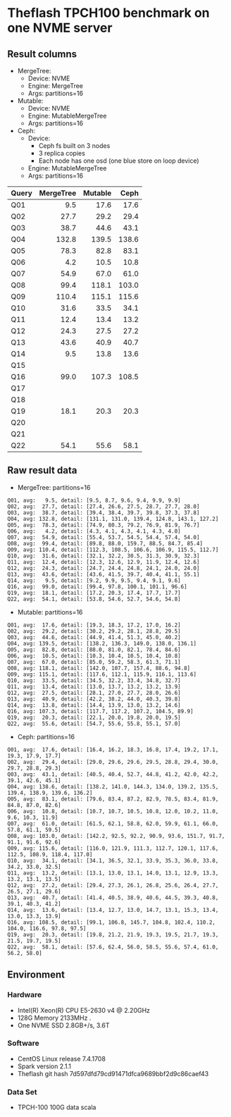 # Theflash TPCH100 benchmark on one NVME server

## Result columns
* MergeTree:
    * Device: NVME
    * Engine: MergeTree
    * Args: partitions=16
* Mutable:
    * Device: NVME
    * Engine: MutableMergeTree
    * Args: partitions=16
* Ceph:
    * Device:
        * Ceph fs built on 3 nodes
        * 3 replica copies
        * Each node has one osd (one blue store on loop device)
    * Engine: MutableMergeTree
    * Args: partitions=16

| Query | MergeTree | Mutable |    Ceph |
| ----- | --------: | ------: | ------: |
| Q01   |       9.5 |    17.6 |    17.6 |
| Q02   |      27.7 |    29.2 |    29.4 |
| Q03   |      38.7 |    44.6 |    43.1 |
| Q04   |     132.8 |   139.5 |   138.6 |
| Q05   |      78.3 |    82.8 |    83.1 |
| Q06   |       4.2 |    10.5 |    10.8 |
| Q07   |      54.9 |    67.0 |    61.0 |
| Q08   |      99.4 |   118.1 |   103.0 |
| Q09   |     110.4 |   115.1 |   115.6 |
| Q10   |      31.6 |    33.5 |    34.1 |
| Q11   |      12.4 |    13.4 |    13.2 |
| Q12   |      24.3 |    27.5 |    27.2 |
| Q13   |      43.6 |    40.9 |    40.7 |
| Q14   |       9.5 |    13.8 |    13.6 |
| Q15   |           |         |         |
| Q16   |      99.0 |   107.3 |   108.5 |
| Q17   |           |         |         |
| Q18   |           |         |         |
| Q19   |      18.1 |    20.3 |    20.3 |
| Q20   |           |         |         |
| Q21   |           |         |         |
| Q22   |      54.1 |    55.6 |    58.1 |


## Raw result data
* MergeTree: partitions=16
```
Q01, avg:   9.5, detail: [9.5, 8.7, 9.6, 9.4, 9.9, 9.9]
Q02, avg:  27.7, detail: [27.4, 26.6, 27.5, 28.7, 27.7, 28.0]
Q03, avg:  38.7, detail: [39.4, 38.4, 39.7, 39.8, 37.3, 37.8]
Q04, avg: 132.8, detail: [131.1, 131.0, 139.4, 124.8, 143.1, 127.2]
Q05, avg:  78.3, detail: [74.9, 80.3, 79.2, 76.9, 81.9, 76.7]
Q06, avg:   4.2, detail: [4.3, 4.1, 4.3, 4.1, 4.3, 4.0]
Q07, avg:  54.9, detail: [55.4, 53.7, 54.5, 54.4, 57.4, 54.0]
Q08, avg:  99.4, detail: [89.8, 88.0, 159.7, 88.5, 84.7, 85.4]
Q09, avg: 110.4, detail: [112.3, 108.5, 106.6, 106.9, 115.5, 112.7]
Q10, avg:  31.6, detail: [32.1, 32.2, 30.5, 31.3, 30.9, 32.3]
Q11, avg:  12.4, detail: [12.3, 12.6, 12.9, 11.9, 12.4, 12.6]
Q12, avg:  24.3, detail: [24.7, 24.4, 24.8, 24.1, 24.0, 24.0]
Q13, avg:  43.6, detail: [43.6, 41.5, 39.7, 40.4, 41.1, 55.1]
Q14, avg:   9.5, detail: [9.2, 9.9, 9.5, 9.4, 9.1, 9.6]
Q16, avg:  99.0, detail: [99.4, 97.8, 100.1, 101.1, 96.6]
Q19, avg:  18.1, detail: [17.2, 20.3, 17.4, 17.7, 17.7]
Q22, avg:  54.1, detail: [53.8, 54.6, 52.7, 54.6, 54.8]
```
* Mutable: partitions=16
```
Q01, avg:  17.6, detail: [19.3, 18.3, 17.2, 17.0, 16.2]
Q02, avg:  29.2, detail: [30.2, 29.2, 28.1, 28.8, 29.5]
Q03, avg:  44.6, detail: [44.9, 41.4, 51.3, 45.0, 40.2]
Q04, avg: 139.5, detail: [138.2, 136.3, 149.0, 138.0, 136.1]
Q05, avg:  82.8, detail: [88.0, 81.0, 82.1, 78.4, 84.6]
Q06, avg:  10.5, detail: [10.3, 10.4, 10.5, 10.4, 10.8]
Q07, avg:  67.0, detail: [85.0, 59.2, 58.3, 61.3, 71.1]
Q08, avg: 118.1, detail: [142.0, 107.7, 157.4, 88.6, 94.8]
Q09, avg: 115.1, detail: [117.6, 112.1, 115.9, 116.1, 113.6]
Q10, avg:  33.5, detail: [34.5, 32.2, 33.4, 34.8, 32.7]
Q11, avg:  13.4, detail: [13.0, 13.7, 13.2, 13.2, 13.9]
Q12, avg:  27.5, detail: [28.1, 27.0, 27.7, 28.0, 26.6]
Q13, avg:  40.9, detail: [42.2, 38.2, 44.0, 40.3, 39.8]
Q14, avg:  13.8, detail: [14.4, 13.9, 13.0, 13.2, 14.6]
Q16, avg: 107.3, detail: [117.7, 117.2, 107.2, 104.5, 89.9]
Q19, avg:  20.3, detail: [22.1, 20.0, 19.8, 20.0, 19.5]
Q22, avg:  55.6, detail: [54.7, 55.6, 55.8, 55.1, 57.0]
```
* Ceph: partitions=16
```
Q01, avg:  17.6, detail: [16.4, 16.2, 18.3, 16.8, 17.4, 19.2, 17.1, 19.3, 17.9, 17.7]
Q02, avg:  29.4, detail: [29.0, 29.6, 29.6, 29.5, 28.8, 29.4, 30.0, 29.7, 28.8, 29.3]
Q03, avg:  43.1, detail: [40.5, 40.4, 52.7, 44.8, 41.2, 42.0, 42.2, 39.1, 42.6, 45.1]
Q04, avg: 138.6, detail: [138.2, 141.0, 144.3, 134.0, 139.2, 135.5, 139.4, 138.9, 139.6, 136.2]
Q05, avg:  83.1, detail: [79.6, 83.4, 87.2, 82.9, 78.5, 83.4, 81.9, 84.8, 87.0, 82.6]
Q06, avg:  10.8, detail: [10.7, 10.7, 10.5, 10.8, 12.0, 10.2, 11.0, 9.6, 10.3, 11.9]
Q07, avg:  61.0, detail: [61.5, 62.1, 58.8, 62.0, 59.9, 61.1, 66.0, 57.8, 61.1, 59.5]
Q08, avg: 103.0, detail: [142.2, 92.5, 92.2, 90.9, 93.6, 151.7, 91.7, 91.1, 91.6, 92.6]
Q09, avg: 115.6, detail: [116.0, 121.9, 111.3, 112.7, 120.1, 117.6, 112.5, 108.9, 118.4, 117.0]
Q10, avg:  34.1, detail: [34.1, 36.5, 32.1, 33.9, 35.3, 36.0, 33.8, 34.2, 33.0, 32.5]
Q11, avg:  13.2, detail: [13.1, 13.0, 13.1, 14.0, 13.1, 12.9, 13.3, 13.2, 13.1, 13.5]
Q12, avg:  27.2, detail: [29.4, 27.3, 26.1, 26.8, 25.6, 26.4, 27.7, 26.5, 27.1, 29.6]
Q13, avg:  40.7, detail: [41.4, 40.5, 38.9, 40.6, 44.5, 39.3, 40.8, 39.1, 40.3, 41.2]
Q14, avg:  13.6, detail: [13.4, 12.7, 13.0, 14.7, 13.1, 15.3, 13.4, 13.0, 13.3, 13.9]
Q16, avg: 108.5, detail: [99.1, 106.8, 145.7, 104.8, 102.4, 110.2, 104.0, 116.6, 97.8, 97.5]
Q19, avg:  20.3, detail: [19.8, 21.2, 21.9, 19.3, 19.5, 21.7, 19.3, 21.5, 19.7, 19.5]
Q22, avg:  58.1, detail: [57.6, 62.4, 56.0, 58.5, 55.6, 57.4, 61.0, 56.2, 58.0]
```


## Environment

### Hardware
* Intel(R) Xeon(R) CPU E5-2630 v4 @ 2.20GHz
* 128G Memory 2133MHz .
* One NVME SSD 2.8GB+/s, 3.6T

### Software
* CentOS Linux release 7.4.1708
* Spark version 2.1.1
* Theflash git hash 7d597dfd79cd91471dfca9689bbf2d9c86caef43

### Data Set
* TPCH-100 100G data scala

